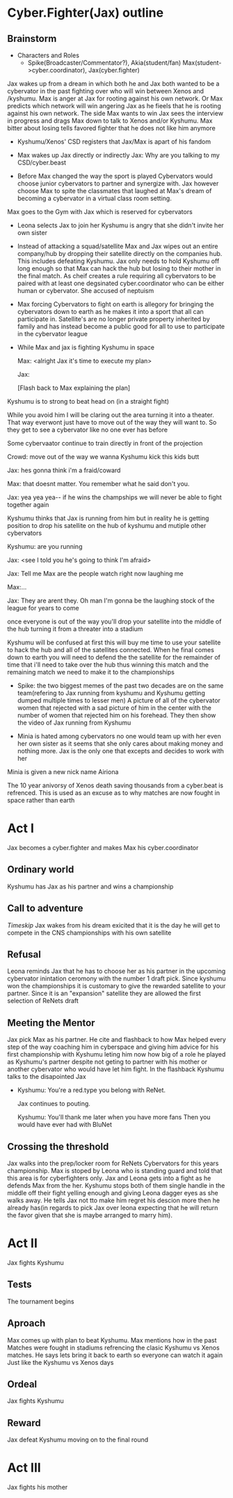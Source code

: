 # Cyber.Fighter(Jax) outline
## Brainstorm

- Characters and Roles
  - Spike(Broadcaster/Commentator?), Akia(student/fan) Max(student->cyber.coordinator), Jax(cyber.fighter)  


Jax wakes up from a dream in which both he and Jax both wanted to be a cybervator in the past fighting over who will win between Xenos and /kyshumu. Max is anger at Jax for rooting against his own network. Or Max predicts which network will win angering Jax as he fieels that he is rooting against his own network. The side Max wants to win Jax sees the interview in progress and drags Max down to talk to Xenos and/or Kyshumu. Max bitter about losing tells favored fighter that he does not like him anymore

- Kyshumu/Xenos' CSD registers that Jax/Max is apart of his fandom

- Max wakes up Jax directly or indirectly
  Jax: Why are you talking to my CSD/cyber.beast

- Before Max changed the way the sport is played Cybervators would choose junior cybervators to partner and synergize with. Jax however choose Max to spite the classmates that laughed at Max's dream of becoming a cybervator in a virtual class room setting.

Max goes to the Gym with Jax which is reserved for cybervators

- Leona selects Jax to join her Kyshumu is angry that she didn't invite her own sister

- Instead of attacking a squad/satellite Max and Jax wipes out an entire company/hub by dropping their satellite directly on the companies hub. This includes defeating Kyshumu. Jax only needs to hold Kyshumu off long enough so that Max can hack the hub but losing to their mother in the final match. As cheif creates a rule requiring all cybervators to be paired with at least one degsinated  cyber.coordinator who can be either human or cybervator. She accused of neptuism

- Max forcing Cybervators to fight on earth is allegory for bringing the cybervators down to earth as he makes it into a sport that all can participate in. Satellite's are no longer private property inherited by family and has instead become a public good for all to use to participate in the cybervator league

- While Max and jax is fighting Kyshumu in space

  Max: <alright Jax it's time to execute my plan>

  Jax: <you mean our plan>

  [Flash back to Max explaining the plan]

Kyshumu is to strong to beat head on (in a straight fight)

While you avoid him I will be claring out the area turning it into a theater. That way everwont just have to move out of the way they will want to. So they get to see a cybervator like no one ever has before

Some cybervaator continue to train directly in front of the projection

Crowd: move out of the way we wanna Kyshumu kick this kids butt

Jax: hes gonna think i'm a fraid/coward

Max: that doesnt matter. You remember what he said don't you.

Jax: yea yea yea-- if he wins the champships we will never be able to fight together again

  Kyshumu thinks that Jax is running from him but in reality he is getting position to drop his satellite on the hub of kyshumu and mutiple other cybervators

  Kyshumu: are you running

  Jax: <see I told you he's going to think I'm afraid>

  Jax: Tell me Max are the people watch right now laughing me

  Max:...

  Jax: They are arent they. Oh man I'm gonna be the laughing stock of the league for years to come

  once everyone is out of the way you'll drop your satellite into the middle of the hub turning it from a threater into a stadium

  Kyshumu will be confused at first this will buy me time to use your satellite to hack the hub and all of the satellites connected. When he final comes down to earth you will need to defend the the satellite for the remainder of time that i'll need to take over the hub thus winning this match and the remaining match we need to make it to the championships

- Spike: the two biggest memes of the past two decades are on the same team(refering to Jax running from kyshumu and Kyshumu getting dumped multiple times to lesser men) A picture of all of the cybervator women that rejected with a sad picture of him in the center with the number of women that rejected him on his forehead. They then show the video of Jax running from Kyshumu

- Minia is hated among cybervators no one would team up with her even her own sister as it seems that she only cares about making money and nothing more. Jax is the only one that excepts and decides to work with her

Minia is given a new nick name Airiona

The 10 year anivorsy of Xenos death saving thousands from a cyber.beat is refrenced. This is used as an excuse as to why matches are now fought in space rather than earth

# Act I
Jax becomes a cyber.fighter and makes Max his cyber.coordinator
## Ordinary world
Kyshumu has Jax as his partner and wins a championship
## Call to adventure
*Timeskip*
Jax wakes from his dream exicited that it is the day he will get to compete in the CNS championships with his own satellite

## Refusal
Leona reminds Jax that he has to choose her as his partner in the upcoming cybervator inintation ceromony with the number 1 draft pick. Since kyshumu won the championships it is customary to give the rewarded satellite to your partner. Since it is an "expansion" satellite they are allowed the first selection of ReNets draft

## Meeting the Mentor
Jax pick Max as his partner. He cite and flashback to how Max helped every step of the way coaching him in cyberspace and giving him advice for his first championship with Kyshumu leting him now how big of a role he played as Kyshumu's partner despite not geting to partner with his mother or another cybervator who would have let him fight. 
In the flashback Kyshumu talks to the disapointed Jax
- Kyshumu: You're a red.type you belong with ReNet. 

  Jax continues to pouting. 

  Kyshumu: You'll thank me later when you have more fans Then you would have ever had with BluNet

## Crossing the threshold
Jax walks into the prep/locker room for ReNets Cybervators for this years championship. Max is stoped by Leona who is standing guard and told that this area is for cyberfighters only. Jax and Leona gets into a fight as he defends Max from the her. Kyshumu stops both of them single handle in the middle off their fight yelling enough and giving Leona dagger eyes as she walks away. He tells Jax not tto make him regret his descion more then he already has(in regards to pick Jax over leona expecting that he will return the favor given that she is maybe arranged to marry him).
# Act II
Jax fights Kyshumu

## Tests
The tournament begins

## Aproach
Max comes up with plan to beat Kyshumu. Max mentions how in the past Matches were fought in stadiums refrencing the clasic Kyshumu vs Xenos matches. He says lets bring it back to earth so everyone can watch it again Just like the Kyshumu vs Xenos days

## Ordeal 
Jax fights Kyshumu

## Reward
Jax defeat Kyshumu moving on to the  final round

# Act III
Jax fights his mother